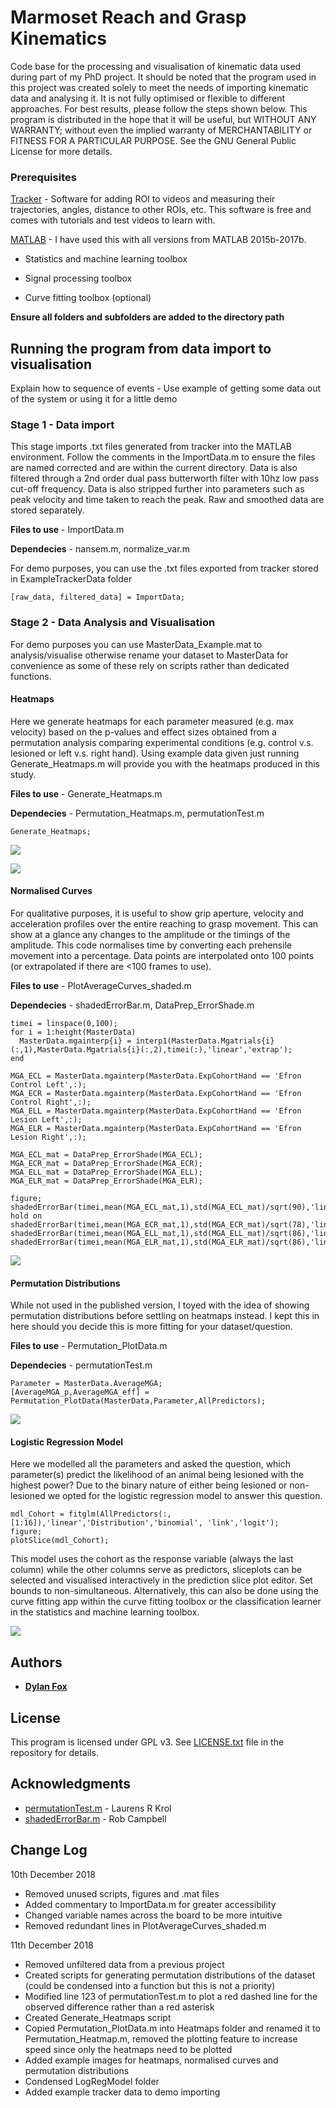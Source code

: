 # Marmoset Reach and Grasp Kinematics 

Code base for the processing and visualisation of kinematic data used during part of my PhD project. It should be noted that the program used in this project was created solely to meet the needs of importing kinematic data and analysing it. It is not fully optimised or flexible to different approaches. For best results, please follow the steps shown below. This program is distributed in the hope that it will be useful, but WITHOUT ANY WARRANTY; without even the implied warranty of MERCHANTABILITY or FITNESS FOR A PARTICULAR PURPOSE. See the GNU General Public License for more details.

### Prerequisites

[Tracker](https://physlets.org/tracker/) - Software for adding ROI to videos and measuring their trajectories, angles, distance to other ROIs, etc. This software is free and comes with tutorials and test videos to learn with. 

[MATLAB](https://au.mathworks.com/products/matlab.html) - I have used this with all versions from MATLAB 2015b-2017b.

   * Statistics and machine learning toolbox 
    
   * Signal processing toolbox
    
   * Curve fitting toolbox (optional) 
    
**Ensure all folders and subfolders are added to the directory path**

## Running the program from data import to visualisation

Explain how to sequence of events - Use example of getting some data out of the system or using it for a little demo

### Stage 1 - Data import 

This stage imports .txt files generated from tracker into the MATLAB environment. Follow the comments in the ImportData.m to ensure the files are named corrected and are within the current directory. Data is also filtered through a 2nd order dual pass butterworth filter with 10hz low pass cut-off frequency. Data is also stripped further into parameters such as peak velocity and time taken to reach the peak. Raw and smoothed data are stored separately.  

**Files to use** - ImportData.m 

**Dependecies** - nansem.m, normalize_var.m 

For demo purposes, you can use the .txt files exported from tracker stored in ExampleTrackerData folder 

```
[raw_data, filtered_data] = ImportData;
```

### Stage 2 - Data Analysis and Visualisation 

For demo purposes you can use MasterData_Example.mat to analysis/visualise otherwise rename your dataset to MasterData for convenience as some of these rely on scripts rather than dedicated functions.  

#### Heatmaps 

Here we generate heatmaps for each parameter measured (e.g. max velocity) based on the p-values and effect sizes obtained from a permutation analysis comparing experimental conditions (e.g. control v.s. lesioned or left v.s. right hand). Using example data given just running Generate_Heatmaps.m will provide you with the heatmaps produced in this study.

**Files to use** - Generate_Heatmaps.m 

**Dependecies** - Permutation_Heatmaps.m, permutationTest.m 

```
Generate_Heatmaps;
```

![](./Heatmaps/Example_Heatmap_pValue.png)

![](./Heatmaps/Example_Heatmap_EffectSize.png)

#### Normalised Curves

For qualitative purposes, it is useful to show grip aperture, velocity and acceleration profiles over the entire reaching to grasp movement. This can show at a glance any changes to the amplitude or the timings of the amplitude. This code normalises time by converting each prehensile movement into a percentage. Data points are interpolated onto 100 points (or extrapolated if there are <100 frames to use). 

**Files to use**  - PlotAverageCurves_shaded.m

**Dependecies** - shadedErrorBar.m, DataPrep_ErrorShade.m

```
timei = linspace(0,100);
for i = 1:height(MasterData)
  MasterData.mgainterp{i} = interp1(MasterData.Mgatrials{i}(:,1),MasterData.Mgatrials{i}(:,2),timei(:),'linear','extrap');
end

MGA_ECL = MasterData.mgainterp(MasterData.ExpCohortHand == 'Efron Control Left',:);
MGA_ECR = MasterData.mgainterp(MasterData.ExpCohortHand == 'Efron Control Right',:);
MGA_ELL = MasterData.mgainterp(MasterData.ExpCohortHand == 'Efron Lesion Left',:);
MGA_ELR = MasterData.mgainterp(MasterData.ExpCohortHand == 'Efron Lesion Right',:);

MGA_ECL_mat = DataPrep_ErrorShade(MGA_ECL);
MGA_ECR_mat = DataPrep_ErrorShade(MGA_ECR);
MGA_ELL_mat = DataPrep_ErrorShade(MGA_ELL);
MGA_ELR_mat = DataPrep_ErrorShade(MGA_ELR);

figure;
shadedErrorBar(timei,mean(MGA_ECL_mat,1),std(MGA_ECL_mat)/sqrt(90),'lineprops','b');
hold on 
shadedErrorBar(timei,mean(MGA_ECR_mat,1),std(MGA_ECR_mat)/sqrt(78),'lineprops','r');
shadedErrorBar(timei,mean(MGA_ELL_mat,1),std(MGA_ELL_mat)/sqrt(86),'lineprops','g');
shadedErrorBar(timei,mean(MGA_ELR_mat,1),std(MGA_ELR_mat)/sqrt(86),'lineprops','k');
```

![](./NormalisedCurves/GripApertureProfile.png)

#### Permutation Distributions 

While not used in the published version, I toyed with the idea of showing permutation distributions before settling on heatmaps instead. I kept this in here should you decide this is more fitting for your dataset/question. 

**Files to use** - Permutation_PlotData.m 

**Dependecies** - permutationTest.m

```
Parameter = MasterData.AverageMGA;
[AverageMGA_p,AverageMGA_eff] = Permutation_PlotData(MasterData,Parameter,AllPredictors);
```

![](./PermutationDistributions/PermutationDistribution_Example.png)        
      
#### Logistic Regression Model 

Here we modelled all the parameters and asked the question, which parameter(s) predict the likelihood of an animal being lesioned with the highest power? Due to the binary nature of either being lesioned or non-lesioned we opted for the logistic regression model to answer this question. 

```
mdl_Cohort = fitglm(AllPredictors(:,[1:16]),'linear','Distribution','binomial', 'link','logit'); 
figure; 
plotSlice(mdl_Cohort); 
```

This model uses the cohort as the response variable (always the last column) while the other columns serve as predictors, sliceplots can be selected and visualised interactively in the prediction slice plot editor. Set bounds to non-simultaneous.
Alternatively, this can also be done using the curve fitting app within the curve fitting toolbox or the classification learner in the statistics and machine learning toolbox.  

![](./LogRegModel/SlicePlots_example.png)

## Authors

* [**Dylan Fox**](https://github.com/DylanFox)

## License

This program is licensed under GPL v3. See [LICENSE.txt](LICENSE.txt) file in the repository for details.

## Acknowledgments

* [permutationTest.m](https://github.com/lrkrol/permutationTest) - Laurens R Krol
* [shadedErrorBar.m](https://github.com/raacampbell/shadedErrorBar) - Rob Campbell

## Change Log 

10th December 2018

* Removed unused scripts, figures and .mat files 
* Added commentary to ImportData.m for greater accessibility
* Changed variable names across the board to be more intuitive 
* Removed redundant lines in PlotAverageCurves_shaded.m

11th December 2018 
* Removed unfiltered data from a previous project 
* Created scripts for generating permutation distributions of the dataset (could be condensed into a function but this is not a priority) 
* Modified line 123 of permutationTest.m to plot a red dashed line for the observed difference rather than a red asterisk
* Created Generate_Heatmaps script 
* Copied Permutation_PlotData.m into Heatmaps folder and renamed it to Permutation_Heatmap.m, removed the plotting feature to increase speed since only the heatmaps need to be plotted 
* Added example images for heatmaps, normalised curves and permutation distributions 
* Condensed LogRegModel folder 
* Added example tracker data to demo importing 

